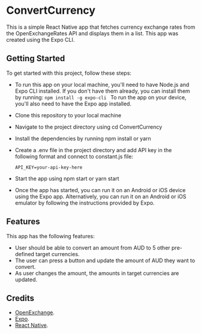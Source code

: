# ConvertCurrency
This is a simple React Native app that fetches currency exchange rates from the OpenExchangeRates API and displays them in a list. This app was created using the Expo CLI.
## Getting Started
To get started with this project, follow these steps:
- To run this app on your local machine, you'll need to have Node.js and Expo CLI installed. If you don't have them already, you can install them by running:
  ```npm install -g expo-cli ```
  To run the app on your device, you'll also need to have the Expo app installed.

- Clone this repository to your local machine

- Navigate to the project directory using cd ConvertCurrency

- Install the dependencies by running npm install or yarn

- Create a .env file in the project directory and add API key in the following format and connect to constant.js file:

  ``` API_KEY=your-api-key-here ```

- Start the app using npm start or yarn start

- Once the app has started, you can run it on an Android or iOS device using the Expo app. Alternatively, you can run it on an Android or iOS emulator by following the instructions provided by Expo.

## Features
This app has the following features:
- User should be able to convert an amount from AUD to 5 other pre-defined target currencies.
- The user can press a button and update the amount of AUD they want to convert.
- As user changes the amount, the amounts in target currencies are updated.


## Credits
- [OpenExchange](https://openexchangerates.org/).
- [Expo](https://expo.dev/).
- [React Native](https://reactnative.dev/).

